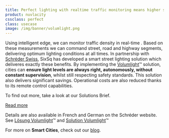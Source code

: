 ```yaml
---
title: Perfect lighting with realtime traffic monitoring means higher security
product: nuvlacity
cssclass: perfect
class: usecase
image: /img/banner/volumlight.png
---
```

Using intelligent edge, we can monitor traffic density in real-time . Based on these measurements we can command street, road and highway segments, delivering optimum lighting conditions at all times. In partnership with [Schréder Swiss](http://www.schreder.com/fr-ch), SixSq has developed a smart street lighting solution which deliveres exactly these benefits.  By implementing the [Volumlight](http://www.schreder.com/fr-ch/aboutus/Volumlight)&trade; solution, cities can **ensure light levels are always right, autonomously, without constant supervision**, whilst still respecting safety standards. This solution also delivers significant savings. Operational costs are also reduced thanks to its remote control capabilities.

To find out more, take a look at our Solutions Brief.

<a class="btn-sixsq color-3" href="https://media.sixsq.com/hubfs/Marketing%20Materials/Solutions%20Brief/NuvlaBox%20Smart%20Street%20Lighting%20Application%202018.pdf"><i class="fa fa-plus-square-o"></i>  Read more</a>

Details are also available in French and German on the Schréder website. See [Lösung Volumlight](http://www.schreder.com/de-ch/aboutus/losung-volumlight)&trade; and [Solution Volumlight](http://www.schreder.com/fr-ch/aboutus/Volumlight)&trade;

For more on **Smart Cities**, check out our [blog](http://media.sixsq.com/blog/what-is-a-smart-city).
